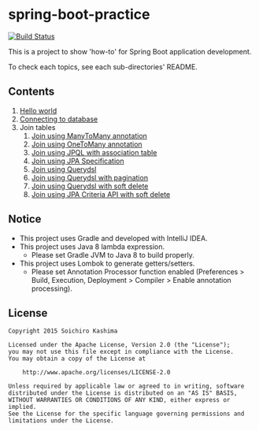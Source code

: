 # spring-boot-practice

[![Build Status](https://travis-ci.org/ksoichiro/spring-boot-practice.svg?branch=master)](https://travis-ci.org/ksoichiro/spring-boot-practice)

This is a project to show 'how-to' for Spring Boot application development.  

To check each topics, see each sub-directories' README.

## Contents

1. [Hello world](20150622-hello-world)
1. [Connecting to database](20150622-db)
1. Join tables
    1. [Join using ManyToMany annotation](20150829-join-manytomany)
    1. [Join using OneToMany annotation](20150829-join-manytomany2)
    1. [Join using JPQL with association table](20150829-join-manytomany3)
    1. [Join using JPA Specification](20150901-join-manytomany4)
    1. [Join using Querydsl](20150903-join-manytomany5)
    1. [Join using Querydsl with pagination](20150903-join-manytomany6)
    1. [Join using Querydsl with soft delete](20150903-join-manytomany7)
    1. [Join using JPA Criteria API with soft delete](20150908-join-manytomany8)

## Notice

* This project uses Gradle and developed with IntelliJ IDEA.
* This project uses Java 8 lambda expression.
    * Please set Gradle JVM to Java 8 to build properly.
* This project uses Lombok to generate getters/setters.
    * Please set Annotation Processor function enabled (Preferences > Build, Execution, Deployment > Compiler > Enable annotation processing).

## License

    Copyright 2015 Soichiro Kashima

    Licensed under the Apache License, Version 2.0 (the "License");
    you may not use this file except in compliance with the License.
    You may obtain a copy of the License at

        http://www.apache.org/licenses/LICENSE-2.0

    Unless required by applicable law or agreed to in writing, software
    distributed under the License is distributed on an "AS IS" BASIS,
    WITHOUT WARRANTIES OR CONDITIONS OF ANY KIND, either express or implied.
    See the License for the specific language governing permissions and
    limitations under the License.

